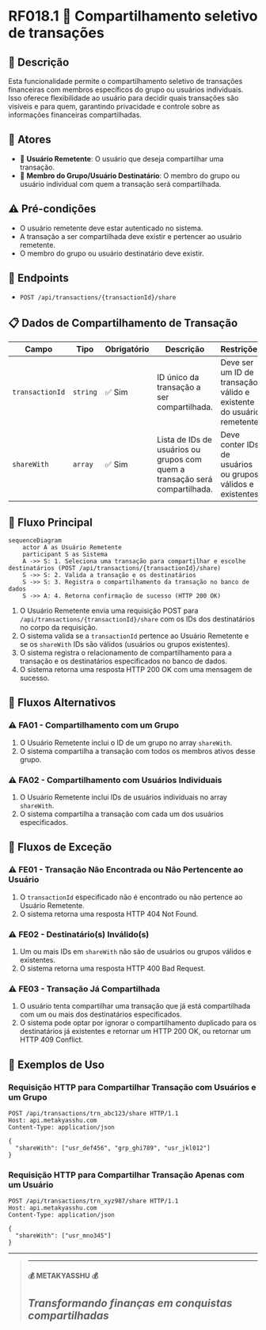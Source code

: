 # RF018.1 🔄 Compartilhamento seletivo de transações

## 📝 Descrição

Esta funcionalidade permite o compartilhamento seletivo de transações financeiras com membros específicos do grupo ou
usuários individuais. Isso oferece flexibilidade ao usuário para decidir quais transações são visíveis e para quem,
garantindo privacidade e controle sobre as informações financeiras compartilhadas.

## 👥 Atores

- 👤 **Usuário Remetente**: O usuário que deseja compartilhar uma transação.
- 👥 **Membro do Grupo/Usuário Destinatário**: O membro do grupo ou usuário individual com quem a transação será
  compartilhada.

## ⚠️ Pré-condições

- O usuário remetente deve estar autenticado no sistema.
- A transação a ser compartilhada deve existir e pertencer ao usuário remetente.
- O membro do grupo ou usuário destinatário deve existir.

## 🔌 Endpoints

- `POST /api/transactions/{transactionId}/share`

## 📋 Dados de Compartilhamento de Transação

| Campo           | Tipo     | Obrigatório | Descrição                                                                   | Restrições                                                           |
|-----------------|----------|-------------|-----------------------------------------------------------------------------|----------------------------------------------------------------------|
| `transactionId` | `string` | ✅ Sim       | ID único da transação a ser compartilhada.                                  | Deve ser um ID de transação válido e existente do usuário remetente. |
| `shareWith`     | `array`  | ✅ Sim       | Lista de IDs de usuários ou grupos com quem a transação será compartilhada. | Deve conter IDs de usuários ou grupos válidos e existentes.          |

## 🔄 Fluxo Principal

```mermaid
sequenceDiagram
    actor A as Usuário Remetente
    participant S as Sistema
    A ->> S: 1. Seleciona uma transação para compartilhar e escolhe destinatários (POST /api/transactions/{transactionId}/share)
    S ->> S: 2. Valida a transação e os destinatários
    S ->> S: 3. Registra o compartilhamento da transação no banco de dados
    S ->> A: 4. Retorna confirmação de sucesso (HTTP 200 OK)
```

1. O Usuário Remetente envia uma requisição POST para `/api/transactions/{transactionId}/share` com os IDs dos
   destinatários no corpo da requisição.
2. O sistema valida se a `transactionId` pertence ao Usuário Remetente e se os `shareWith` IDs são válidos (usuários ou
   grupos existentes).
3. O sistema registra o relacionamento de compartilhamento para a transação e os destinatários especificados no banco de
   dados.
4. O sistema retorna uma resposta HTTP 200 OK com uma mensagem de sucesso.

## 🔀 Fluxos Alternativos

### ⚠️ FA01 - Compartilhamento com um Grupo

1. O Usuário Remetente inclui o ID de um grupo no array `shareWith`.
2. O sistema compartilha a transação com todos os membros ativos desse grupo.

### ⚠️ FA02 - Compartilhamento com Usuários Individuais

1. O Usuário Remetente inclui IDs de usuários individuais no array `shareWith`.
2. O sistema compartilha a transação com cada um dos usuários especificados.

## 🚫 Fluxos de Exceção

### ⚠️ FE01 - Transação Não Encontrada ou Não Pertencente ao Usuário

1. O `transactionId` especificado não é encontrado ou não pertence ao Usuário Remetente.
2. O sistema retorna uma resposta HTTP 404 Not Found.

### ⚠️ FE02 - Destinatário(s) Inválido(s)

1. Um ou mais IDs em `shareWith` não são de usuários ou grupos válidos e existentes.
2. O sistema retorna uma resposta HTTP 400 Bad Request.

### ⚠️ FE03 - Transação Já Compartilhada

1. O usuário tenta compartilhar uma transação que já está compartilhada com um ou mais dos destinatários especificados.
2. O sistema pode optar por ignorar o compartilhamento duplicado para os destinatários já existentes e retornar um HTTP
   200 OK, ou retornar um HTTP 409 Conflict.

## 🧪 Exemplos de Uso

### Requisição HTTP para Compartilhar Transação com Usuários e um Grupo

```http
POST /api/transactions/trn_abc123/share HTTP/1.1
Host: api.metakyasshu.com
Content-Type: application/json

{
  "shareWith": ["usr_def456", "grp_ghi789", "usr_jkl012"]
}
```

### Requisição HTTP para Compartilhar Transação Apenas com um Usuário

```http
POST /api/transactions/trn_xyz987/share HTTP/1.1
Host: api.metakyasshu.com
Content-Type: application/json

{
  "shareWith": ["usr_mno345"]
}
```

---

> ---------------------------------------------------------------------------
> #### 💰 METAKYASSHU 💰
> ***Transformando finanças em conquistas compartilhadas***
> --------------------------------------------------------------------------- 